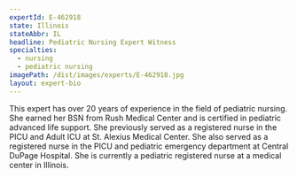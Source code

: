 ```yaml
---
expertId: E-462918
state: Illinois
stateAbbr: IL
headline: Pediatric Nursing Expert Witness
specialties: 
  - nursing
  - pediatric nursing
imagePath: /dist/images/experts/E-462918.jpg
layout: expert-bio
---
```


<p>This expert has over 20 years of experience in the field of pediatric nursing. She earned her BSN from Rush Medical Center and is certified in pediatric advanced life support. She previously served as a registered nurse in the PICU and Adult ICU at St. Alexius Medical Center. She also served as a registered nurse in the PICU and pediatric emergency department at Central DuPage Hospital. She is currently a pediatric registered nurse at a medical center in Illinois.</p>
